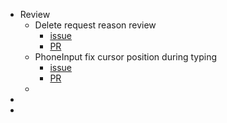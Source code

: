 - Review
	- Delete request reason review
		- [issue](https://gitlab.vertis.com:8443/vertis/mv2/-/issues/6162)
		- [PR](https://gitlab.vertis.com:8443/vertis/mv2/-/merge_requests/259/diffs)
	- PhoneInput fix cursor position during typing
		- [issue](https://gitlab.vertis.com:8443/vertis/mv2/-/issues/6879)
		- [PR](https://gitlab.vertis.com:8443/vertis/mv2/-/merge_requests/377)
	-
-
-